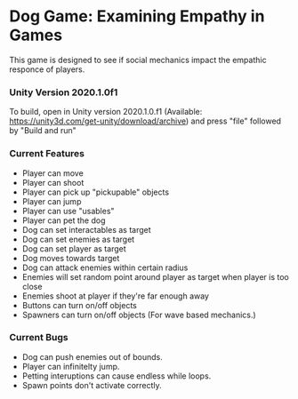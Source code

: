 # **Dog Game**: Examining Empathy in Games
This game is designed to see if social mechanics impact the empathic responce of players.
### Unity Version 2020.1.0f1
To build, open in Unity version 2020.1.0.f1 (Available: https://unity3d.com/get-unity/download/archive) and press "file" followed by "Build and run"
### Current Features
- Player can move
- Player can shoot
- Player can pick up "pickupable" objects
- Player can jump
- Player can use "usables"
- Player can pet the dog
- Dog can set interactables as target
- Dog can set enemies as target
- Dog can set player as target
- Dog moves towards target
- Dog can attack enemies within certain radius
- Enemies will set random point around player as target when player is too close
- Enemies shoot at player if they're far enough away
- Buttons can turn on/off objects
- Spawners can turn on/off objects (For wave based mechanics.)
### Current Bugs
- Dog can push enemies out of bounds.
- Player can infinitelty jump.
- Petting interuptions can cause endless while loops.
- Spawn points don't activate correctly.